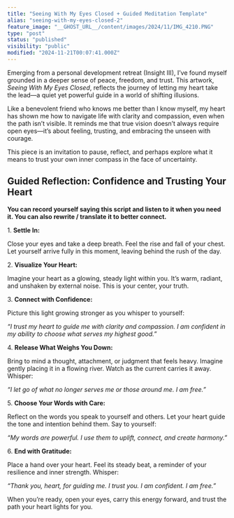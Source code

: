 ```yaml
---
title: "Seeing With My Eyes Closed + Guided Meditation Template"
alias: "seeing-with-my-eyes-closed-2"
feature_image: "__GHOST_URL__/content/images/2024/11/IMG_4210.PNG"
type: "post"
status: "published"
visibility: "public"
modified: "2024-11-21T00:07:41.000Z"
---
```


<p>Emerging from a personal development retreat (Insight III), I’ve found myself grounded in a deeper sense of peace, freedom, and trust. This artwork, <em>Seeing With My Eyes Closed</em>, reflects the journey of letting my heart take the lead—a quiet yet powerful guide in a world of shifting illusions.</p><p>Like a benevolent friend who knows me better than I know myself, my heart has shown me how to navigate life with clarity and compassion, even when the path isn’t visible. It reminds me that true vision doesn’t always require open eyes—it’s about feeling, trusting, and embracing the unseen with courage.</p><p>This piece is an invitation to pause, reflect, and perhaps explore what it means to trust your own inner compass in the face of uncertainty.</p><h2 id="guided-reflection-confidence-and-trusting-your-heart"><strong>Guided Reflection: Confidence and Trusting Your Heart</strong></h2><p><strong>You can record yourself saying this script and listen to it when you need it. You can also rewrite / translate it to better connect.</strong></p><p>1. <strong>Settle In:</strong></p><p>Close your eyes and take a deep breath. Feel the rise and fall of your chest. Let yourself arrive fully in this moment, leaving behind the rush of the day.</p><p>2. <strong>Visualize Your Heart:</strong></p><p>Imagine your heart as a glowing, steady light within you. It’s warm, radiant, and unshaken by external noise. This is your center, your truth.</p><p>3. <strong>Connect with Confidence:</strong></p><p>Picture this light growing stronger as you whisper to yourself:</p><p><em>“I trust my heart to guide me with clarity and compassion. I am confident in my ability to choose what serves my highest good.”</em></p><p>4. <strong>Release What Weighs You Down:</strong></p><p>Bring to mind a thought, attachment, or judgment that feels heavy. Imagine gently placing it in a flowing river. Watch as the current carries it away. Whisper:</p><p><em>“I let go of what no longer serves me or those around me. I am free.”</em></p><p>5. <strong>Choose Your Words with Care:</strong></p><p>Reflect on the words you speak to yourself and others. Let your heart guide the tone and intention behind them. Say to yourself:</p><p><em>“My words are powerful. I use them to uplift, connect, and create harmony.”</em></p><p>6. <strong>End with Gratitude:</strong></p><p>Place a hand over your heart. Feel its steady beat, a reminder of your resilience and inner strength. Whisper:</p><p><em>“Thank you, heart, for guiding me. I trust you. I am confident. I am free.”</em></p><p>When you’re ready, open your eyes, carry this energy forward, and trust the path your heart lights for you.</p>
